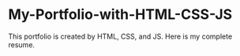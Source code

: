 # My-Portfolio-with-HTML-CSS-JS
This portfolio is created by HTML, CSS, and JS. Here is my complete resume.
